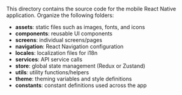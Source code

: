 This directory contains the source code for the mobile React Native application. Organize the following folders:

- **assets**: static files such as images, fonts, and icons
- **components**: reusable UI components
- **screens**: individual screens/pages
- **navigation**: React Navigation configuration
- **locales**: localization files for i18n
- **services**: API service calls
- **store**: global state management (Redux or Zustand)
- **utils**: utility functions/helpers
- **theme**: theming variables and style definitions
- **constants**: constant definitions used across the app
